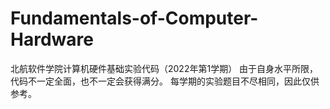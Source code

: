 # Fundamentals-of-Computer-Hardware
北航软件学院计算机硬件基础实验代码（2022年第1学期）
由于自身水平所限，代码不一定全面，也不一定会获得满分。
每学期的实验题目不尽相同，因此仅供参考。
